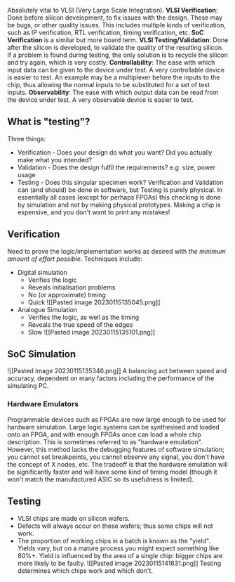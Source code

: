 Absolutely vital to VLSI (Very Large Scale Integration).
**VLSI Verification**: Done before silicon development, to fix issues with the design. These may be bugs, or other quality issues. This includes multiple kinds of verification, such as IP verification, RTL verification, timing verification, etc. **SoC Verification** is a similar but more board term.
**VLSI Testing/Validation**: Done after the silicon is developed, to validate the quality of the resulting silicon. If a problem is found during testing, the only solution is to recycle the silicon and try again, which is very costly.
**Controllability**: The ease with which input data can be given to the device under test. A very controllable device is easier to test. An example may be a multiplexer before the inputs to the chip, thus allowing the normal inputs to be substituted for a set of test inputs.
**Observability**: The ease with which output data can be read from the device under test. A very observable device is easier to test.

## What is "testing"?
Three things:
- Verification - Does your design do what you want? Did you actually make what you intended?
- Validation - Does the design fulfil the requirements? e.g. size, power usage
- Testing - Does this singular specimen work?
Verification and Validation can (and should) be done in software, but Testing is purely physical.
In essentially all cases (except for perhaps FPGAs) this checking is done by simulation and not by making physical prototypes. Making a chip is expensive, and you don't want to print any mistakes!

## Verification
Need to prove the logic/implementation works as desired with *the minimum amount of effort possible*.
Techniques include:
- Digital simulation
	- Verifies the logic
	- Reveals initialisation problems
	- No (or approximate) timing
	- Quick
![[Pasted image 20230115135045.png]]
- Analogue Simulation
	- Verifies the logic, as well as the timing
	- Reveals the true speed of the edges
	- Slow
![[Pasted image 20230115135101.png]]
## SoC Simulation
![[Pasted image 20230115135346.png]]
A balancing act between speed and accuracy, dependent on many factors including the performance of the simulating PC.
### Hardware Emulators
Programmable devices such as FPGAs are now large enough to be used for hardware simulation. Large logic systems can be synthesised and loaded onto an FPGA, and with enough FPGAs once can load a whole chip description. This is sometimes referred to as "hardware emulation". However, this method lacks the debugging features of software simulation; you cannot set breakpoints, you cannot observe any signal, you don't have the concept of X nodes, etc. The tradeoff is that the hardware emulation will be significantly faster and will have some kind of timing model (though it won't match the manufactured ASIC so its usefulness is limited).

## Testing
- VLSI chips are made on silicon wafers.
- Defects will always occur on these wafers; thus some chips will not work.
- The proportion of working chips in a batch is known as the "yield". Yields vary, but on a mature process you might expect something like 80%+. Yield is influenced by the area of a single chip: bigger chips are more likely to be faulty.
![[Pasted image 20230115141631.png]]
Testing determines which chips work and which don't.
